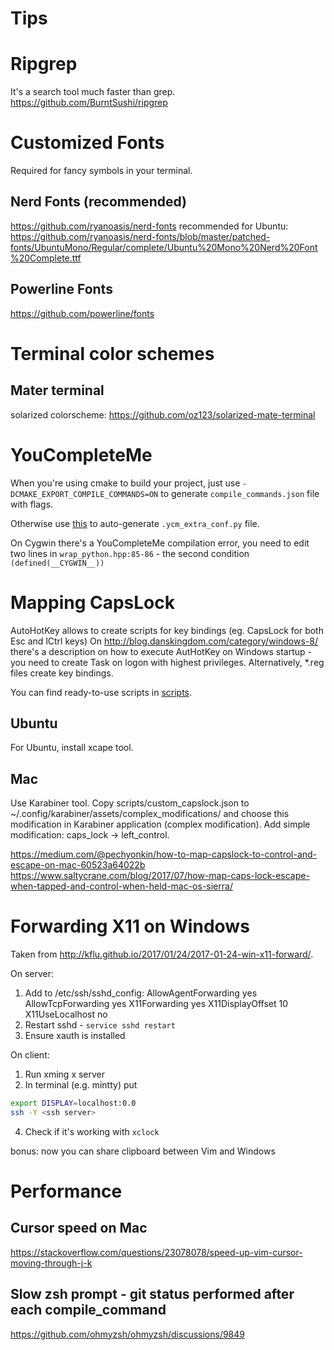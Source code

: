 # Tips
# Ripgrep
It's a search tool much faster than grep.
https://github.com/BurntSushi/ripgrep

# Customized Fonts
Required for fancy symbols in your terminal.

## Nerd Fonts (recommended)
https://github.com/ryanoasis/nerd-fonts
recommended for Ubuntu:
https://github.com/ryanoasis/nerd-fonts/blob/master/patched-fonts/UbuntuMono/Regular/complete/Ubuntu%20Mono%20Nerd%20Font%20Complete.ttf

## Powerline Fonts
https://github.com/powerline/fonts

# Terminal color schemes
## Mater terminal
solarized colorscheme:
https://github.com/oz123/solarized-mate-terminal

# YouCompleteMe
When you're using cmake to build your project, just use `-DCMAKE_EXPORT_COMPILE_COMMANDS=ON` to generate `compile_commands.json` file with flags.

Otherwise use  [this](https://github.com/rdnetto/YCM-Generator.git)  to auto-generate `.ycm_extra_conf.py` file.

On Cygwin there's a YouCompleteMe compilation error, you need to edit two lines in `wrap_python.hpp:85-86` - the second condition `(defined(__CYGWIN__))`

# Mapping CapsLock
AutoHotKey allows to create scripts for key bindings (eg. CapsLock for both Esc and lCtrl keys)
On http://blog.danskingdom.com/category/windows-8/ there's a description on how to execute AutHotKey
on Windows startup - you need to create Task on logon with highest privileges.
Alternatively, \*.reg files create key bindings.

You can find ready-to-use scripts in [scripts](scripts).

## Ubuntu
For Ubuntu, install xcape tool.

## Mac
Use Karabiner tool. Copy scripts/custom_capslock.json to ~/.config/karabiner/assets/complex_modifications/ and choose this modification in Karabiner application (complex modification).
Add simple modification: caps_lock -> left_control.

https://medium.com/@pechyonkin/how-to-map-capslock-to-control-and-escape-on-mac-60523a64022b
https://www.saltycrane.com/blog/2017/07/how-map-caps-lock-escape-when-tapped-and-control-when-held-mac-os-sierra/

# Forwarding X11 on Windows
Taken from http://kflu.github.io/2017/01/24/2017-01-24-win-x11-forward/.

On server:
1. Add to /etc/ssh/sshd_config:
AllowAgentForwarding yes
AllowTcpForwarding yes
X11Forwarding yes
X11DisplayOffset 10
X11UseLocalhost no
2. Restart sshd - `service sshd restart`
3. Ensure xauth is installed

On client:

1. Run xming x server
2. In terminal (e.g. mintty) put
```bash
export DISPLAY=localhost:0.0
ssh -Y <ssh server>
```
4. Check if it's working with `xclock`

bonus: now you can share clipboard between Vim and Windows

# Performance

## Cursor speed on Mac
https://stackoverflow.com/questions/23078078/speed-up-vim-cursor-moving-through-j-k

## Slow zsh prompt - git status performed after each compile_command
https://github.com/ohmyzsh/ohmyzsh/discussions/9849
